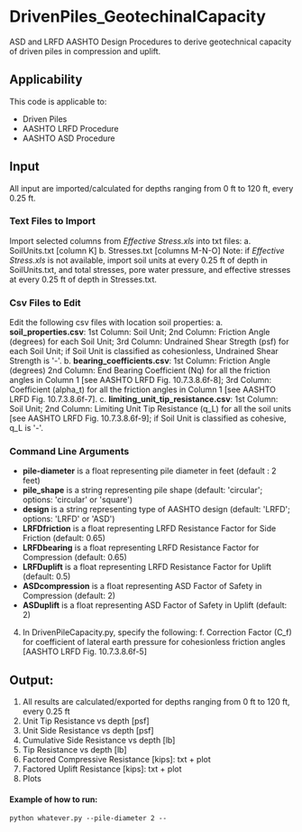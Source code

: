 # DrivenPiles_GeotechinalCapacity
ASD and LRFD AASHTO Design Procedures to derive geotechnical capacity of driven piles in compression and uplift.

## Applicability
This code is applicable to:
- Driven Piles
- AASHTO LRFD Procedure
- AASHTO ASD Procedure

## Input
All input are imported/calculated for depths ranging from 0 ft to 120 ft, every 0.25 ft.
### Text Files to Import
Import selected columns from *Effective Stress.xls* into txt files:
	a. SoilUnits.txt [column K] 
	b. Stresses.txt [columns M-N-O]
Note: if *Effective Stress.xls* is not available, import soil units at every 0.25 ft of depth in SoilUnits.txt, and total stresses, pore water pressure, and effective stresses at every 0.25 ft of depth in Stresses.txt.
### Csv Files to Edit
Edit the following csv files with location soil properties:
	a. **soil_properties.csv**:
	1st Column: Soil Unit; 
	2nd Column: Friction Angle (degrees) for each Soil Unit; 
	3rd Column: Undrained Shear Stregth (psf) for each Soil Unit; if Soil Unit is classified as cohesionless, Undrained Shear         	Strength is '-'.
	b. **bearing_coefficients.csv**:
	1st Column: Friction Angle (degrees)
	2nd Column: End Bearing Coefficient (Nq) for all the friction angles in Column 1 [see AASHTO LRFD Fig. 10.7.3.8.6f-8]; 
	3rd Column: Coefficient (alpha_t) for all the friction angles in Column 1 [see AASHTO LRFD Fig. 10.7.3.8.6f-7].
	c. **limiting_unit_tip_resistance.csv**:
	1st Column: Soil Unit; 
	2nd Column: Limiting Unit Tip Resistance (q_L) for all the soil units [see AASHTO LRFD Fig. 10.7.3.8.6f-9]; if Soil Unit is             classified as cohesive, q_L is '-'.  

### Command Line Arguments
 - **pile-diameter** is a float representing pile diameter in feet (default : 2 feet)
 - **pile_shape** is a string representing pile shape (default: 'circular'; options: 'circular' or 'square')
 - **design** is a string representing type of AASHTO design (default: 'LRFD'; options: 'LRFD' or 'ASD')
 - **LRFDfriction** is a float representing LRFD Resistance Factor for Side Friction (default: 0.65)
 - **LRFDbearing** is a float representing LRFD Resistance Factor for Compression (default: 0.65)
 - **LRFDuplift** is a float representing LRFD Resistance Factor for Uplift (default: 0.5)
 - **ASDcompression** is a float representing ASD Factor of Safety in Compression (default: 2)
 - **ASDuplift** is a float representing ASD Factor of Safety in Uplift (default: 2)

4. In DrivenPileCapacity.py, specify the following:
	f. Correction Factor (C_f) for coefficient of lateral earth pressure for cohesionless friction angles [AASHTO LRFD Fig. 10.7.3.8.6f-5]
	
## Output:
1. All results are calculated/exported for depths ranging from 0 ft to 120 ft, every 0.25 ft
2. Unit Tip Resistance vs depth [psf]
3. Unit Side Resistance vs depth [psf]
4. Cumulative Side Resistance vs depth [lb]
5. Tip Resistance vs depth [lb]
6. Factored Compressive Resistance [kips]: txt + plot
7. Factored Uplift Resistance [kips]:  txt + plot
8. Plots
#### Example of how to run:
```
python whatever.py --pile-diameter 2 --
```


